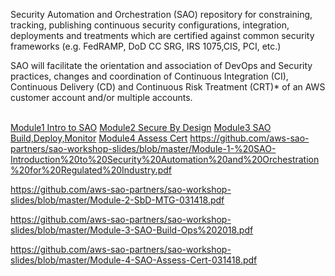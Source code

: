 Security Automation and Orchestration (SAO) repository for constraining, tracking, publishing continuous security configurations, integration, deployments and treatments which are certified against common security frameworks (e.g. FedRAMP, DoD CC SRG, IRS 1075,CIS, PCI, etc.)

SAO will facilitate the orientation and association of DevOps and Security practices, changes and coordination of Continuous Integration (CI), Continuous Delivery (CD) and Continuous Risk Treatment (CRT)* of an AWS customer account and/or multiple accounts.  
 <br> 
 
 [Module1 Intro to SAO](Module1.pdf)
 [Module2 Secure By Design](Module2.pdf)
 [Module3 SAO Build,Deploy,Monitor](Module3.pdf)
 [Module4 Assess Cert](Module4.pdf)
https://github.com/aws-sao-partners/sao-workshop-slides/blob/master/Module-1-%20SAO-Introduction%20to%20Security%20Automation%20and%20Orchestration%20for%20Regulated%20Industry.pdf

https://github.com/aws-sao-partners/sao-workshop-slides/blob/master/Module-2-SbD-MTG-031418.pdf

https://github.com/aws-sao-partners/sao-workshop-slides/blob/master/Module-3-SAO-Build-Ops%202018.pdf

https://github.com/aws-sao-partners/sao-workshop-slides/blob/master/Module-4-SAO-Assess-Cert-031418.pdf
